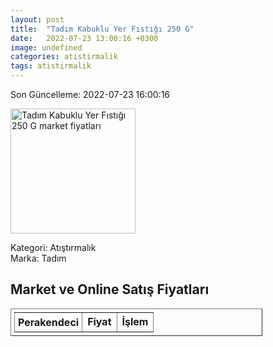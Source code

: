 ```yaml
---
layout: post
title:  "Tadım Kabuklu Yer Fıstığı 250 G"
date:   2022-07-23 13:00:16 +0300
image: undefined
categories: atistirmalik
tags: atistirmalik
---
```


Son Güncelleme: 2022-07-23 16:00:16

<img src="undefined" width="200" alt="Tadım Kabuklu Yer Fıstığı 250 G market fiyatları" />

Kategori: Atıştırmalık
<br />
Marka: Tadım

<h2>Market ve Online Satış Fiyatları</h2>

<table border="1" style="padding: 5px;width:80%;">
  <tr>
    <td style="padding: 5px;"><strong>Perakendeci</strong></td>
    <td><strong>Fiyat</strong></td>
    <td><strong>İşlem</strong></td>
  </tr>
  
</table>
